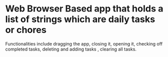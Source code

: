 # Web Browser Based app that holds a list of strings which are daily tasks or chores

Functionalities include dragging the app, closing it, opening it, checking off completed tasks, deleting and adding tasks
, clearing all tasks. 
